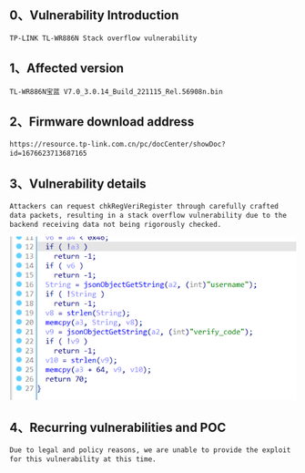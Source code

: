 ## 0、Vulnerability Introduction

```
TP-LINK TL-WR886N Stack overflow vulnerability
```

## 1、Affected version

```
TL-WR886N宝蓝 V7.0_3.0.14_Build_221115_Rel.56908n.bin
```

## 2、Firmware download address

```
https://resource.tp-link.com.cn/pc/docCenter/showDoc?id=1676623713687165
```

## 3、Vulnerability details

```
Attackers can request chkRegVeriRegister through carefully crafted data packets, resulting in a stack overflow vulnerability due to the backend receiving data not being rigorously checked.
```

![image-20231021212313067](upload\image-20231021212313067.png)

## 4、Recurring vulnerabilities and POC

```
Due to legal and policy reasons, we are unable to provide the exploit for this vulnerability at this time.
```
